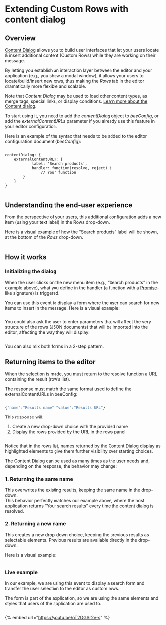 # Extending Custom Rows with content dialog

## Overview <a href="#overview" id="overview"></a>

[Content Dialog](../advanced-options/content-dialog.md) allows you to build user interfaces that let your users locate & insert additional content (Custom Rows) while they are working on their message.

By letting you establish an interaction layer between the editor and your application (e.g., you show a modal window), it allows your users to locate/build/insert new rows, thus making the _Rows_ tab in the editor dramatically more flexible and scalable.

Note that _Content Dialog_ may be used to load other content types, as merge tags, special links, or display conditions. [Learn more about the Content dialog](../advanced-options/content-dialog.md).

To start using it, you need to add the _contentDialog_ object to _beeConfig_, or add the _externalContentURLs_ parameter if you already use this feature in your editor configuration.

Here is an example of the syntax that needs to be added to the editor configuration document (_beeConfig_):

<pre class="language-javascript"><code class="lang-javascript">
contentDialog: {
    externalContentURLs: {
            label: 'Search products',
            handler: function(resolve, reject) {
                // Your function
        }
    }
}
<strong>
</strong></code></pre>

## Understanding the end-user experience <a href="#understanding-the-end-user-experience" id="understanding-the-end-user-experience"></a>

From the perspective of your users, this additional configuration adds a new item (using your text label) in the Rows drop-down.

Here is a visual example of how the “Search products” label will be shown, at the bottom of the _Rows_ drop-down.

<figure><img src="../.gitbook/assets/CustomRows_ContentDialog_01.jpg" alt=""><figcaption></figcaption></figure>

## How it works <a href="#how-it-works" id="how-it-works"></a>

### **Initializing the dialog**

When the user clicks on the new menu item (e.g., “Search products” in the example above), what you define in the handler (a function with a [Promise](https://dam.beefree.io/mozillapromise)-like signature) is triggered.

You can use this event to display a form where the user can search for new items to insert in the message. Here is a visual example:

<figure><img src="../.gitbook/assets/2productsearch-1024x992.jpeg" alt=""><figcaption></figcaption></figure>

You could also ask the user to enter parameters that will affect the very structure of the rows (JSON documents) that will be imported into the editor, affecting the way they will display:

<figure><img src="../.gitbook/assets/3product_layout.jpeg" alt=""><figcaption></figcaption></figure>

You can also mix both forms in a 2-step pattern.

## **Returning items to the editor**

When the selection is made, you must return to the resolve function a URL containing the result (row’s list).

The response must match the same format used to define the externalContentURLs in beeConfig:

```javascript

{"name":"Results name","value":"Results URL"}

```

This response will:

1. Create a new drop-down choice with the provided name
2. Display the rows provided by the URL in the rows panel

<figure><img src="../.gitbook/assets/4results.jpeg" alt=""><figcaption></figcaption></figure>

Notice that in the rows list, names returned by the Content Dialog display as highlighted elements to give them further visibility over starting choices.

The Content Dialog can be used as many times as the user needs and, depending on the response, the behavior may change:

### **1. Returning the same name**

This overwrites the existing results, keeping the same name in the drop-down.\
This behavior perfectly matches our example above, where the host application returns “Your search results” every time the content dialog is resolved.

### **2. Returning a new name**

This creates a new drop-down choice, keeping the previous results as selectable elements. Previous results are available directly in the drop-down.

Here is a visual example:

<figure><img src="../.gitbook/assets/5Search_multiple.jpeg" alt=""><figcaption></figcaption></figure>

### **Live example**

In our example, we are using this event to display a search form and transfer the user selection to the editor as custom rows.

The form is part of the application, so we are using the same elements and styles that users of the application are used to.

<figure><img src="../.gitbook/assets/6example_form-1024x939 (1).jpeg" alt=""><figcaption></figcaption></figure>

{% embed url="https://youtu.be/oT2OGSr2v-s" %}
